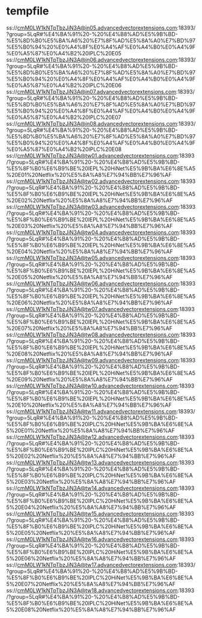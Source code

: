 # tempfile

ss://cmM0LW1kNTpTbzJiN3A@in05.advancedvectorextensions.com:18393/?group=5LqR#%E4%BA%91%20-%20%E4%B8%AD%E5%9B%BD-%E5%8D%B0%E5%BA%A6%20%E7%8F%AD%E5%8A%A0%E7%BD%97%E5%B0%94%20%E0%A4%8F%E0%A4%AF%E0%A4%B0%E0%A4%9F%E0%A5%87%E0%A4%B2%20IPLC%20E05
ss://cmM0LW1kNTpTbzJiN3A@in06.advancedvectorextensions.com:18393/?group=5LqR#%E4%BA%91%20-%20%E4%B8%AD%E5%9B%BD-%E5%8D%B0%E5%BA%A6%20%E7%8F%AD%E5%8A%A0%E7%BD%97%E5%B0%94%20%E0%A4%8F%E0%A4%AF%E0%A4%B0%E0%A4%9F%E0%A5%87%E0%A4%B2%20IPLC%20E06
ss://cmM0LW1kNTpTbzJiN3A@in07.advancedvectorextensions.com:18393/?group=5LqR#%E4%BA%91%20-%20%E4%B8%AD%E5%9B%BD-%E5%8D%B0%E5%BA%A6%20%E7%8F%AD%E5%8A%A0%E7%BD%97%E5%B0%94%20%E0%A4%8F%E0%A4%AF%E0%A4%B0%E0%A4%9F%E0%A5%87%E0%A4%B2%20IPLC%20E07
ss://cmM0LW1kNTpTbzJiN3A@in08.advancedvectorextensions.com:18393/?group=5LqR#%E4%BA%91%20-%20%E4%B8%AD%E5%9B%BD-%E5%8D%B0%E5%BA%A6%20%E7%8F%AD%E5%8A%A0%E7%BD%97%E5%B0%94%20%E0%A4%8F%E0%A4%AF%E0%A4%B0%E0%A4%9F%E0%A5%87%E0%A4%B2%20IPLC%20E08
ss://cmM0LW1kNTpTbzJiN3A@tw01.advancedvectorextensions.com:18393/?group=5LqR#%E4%BA%91%20-%20%E4%B8%AD%E5%9B%BD-%E5%8F%B0%E6%B9%BE%20IEPL%20HiNet%E5%9B%BA%E6%8E%A5%20E01%20Netflix%20%E5%8A%A8%E7%94%BB%E7%96%AF
ss://cmM0LW1kNTpTbzJiN3A@tw02.advancedvectorextensions.com:18393/?group=5LqR#%E4%BA%91%20-%20%E4%B8%AD%E5%9B%BD-%E5%8F%B0%E6%B9%BE%20IEPL%20HiNet%E5%9B%BA%E6%8E%A5%20E02%20Netflix%20%E5%8A%A8%E7%94%BB%E7%96%AF
ss://cmM0LW1kNTpTbzJiN3A@tw03.advancedvectorextensions.com:18393/?group=5LqR#%E4%BA%91%20-%20%E4%B8%AD%E5%9B%BD-%E5%8F%B0%E6%B9%BE%20IEPL%20HiNet%E5%9B%BA%E6%8E%A5%20E03%20Netflix%20%E5%8A%A8%E7%94%BB%E7%96%AF
ss://cmM0LW1kNTpTbzJiN3A@tw04.advancedvectorextensions.com:18393/?group=5LqR#%E4%BA%91%20-%20%E4%B8%AD%E5%9B%BD-%E5%8F%B0%E6%B9%BE%20IEPL%20HiNet%E5%9B%BA%E6%8E%A5%20E04%20Netflix%20%E5%8A%A8%E7%94%BB%E7%96%AF
ss://cmM0LW1kNTpTbzJiN3A@tw05.advancedvectorextensions.com:18393/?group=5LqR#%E4%BA%91%20-%20%E4%B8%AD%E5%9B%BD-%E5%8F%B0%E6%B9%BE%20IEPL%20HiNet%E5%9B%BA%E6%8E%A5%20E05%20Netflix%20%E5%8A%A8%E7%94%BB%E7%96%AF
ss://cmM0LW1kNTpTbzJiN3A@tw06.advancedvectorextensions.com:18393/?group=5LqR#%E4%BA%91%20-%20%E4%B8%AD%E5%9B%BD-%E5%8F%B0%E6%B9%BE%20IEPL%20HiNet%E5%9B%BA%E6%8E%A5%20E06%20Netflix%20%E5%8A%A8%E7%94%BB%E7%96%AF
ss://cmM0LW1kNTpTbzJiN3A@tw07.advancedvectorextensions.com:18393/?group=5LqR#%E4%BA%91%20-%20%E4%B8%AD%E5%9B%BD-%E5%8F%B0%E6%B9%BE%20IEPL%20HiNet%E5%9B%BA%E6%8E%A5%20E07%20Netflix%20%E5%8A%A8%E7%94%BB%E7%96%AF
ss://cmM0LW1kNTpTbzJiN3A@tw08.advancedvectorextensions.com:18393/?group=5LqR#%E4%BA%91%20-%20%E4%B8%AD%E5%9B%BD-%E5%8F%B0%E6%B9%BE%20IEPL%20HiNet%E5%9B%BA%E6%8E%A5%20E08%20Netflix%20%E5%8A%A8%E7%94%BB%E7%96%AF
ss://cmM0LW1kNTpTbzJiN3A@tw09.advancedvectorextensions.com:18393/?group=5LqR#%E4%BA%91%20-%20%E4%B8%AD%E5%9B%BD-%E5%8F%B0%E6%B9%BE%20IEPL%20HiNet%E5%9B%BA%E6%8E%A5%20E09%20Netflix%20%E5%8A%A8%E7%94%BB%E7%96%AF
ss://cmM0LW1kNTpTbzJiN3A@tw10.advancedvectorextensions.com:18393/?group=5LqR#%E4%BA%91%20-%20%E4%B8%AD%E5%9B%BD-%E5%8F%B0%E6%B9%BE%20IEPL%20HiNet%E5%9B%BA%E6%8E%A5%20E10%20Netflix%20%E5%8A%A8%E7%94%BB%E7%96%AF
ss://cmM0LW1kNTpTbzJiN3A@tw11.advancedvectorextensions.com:18393/?group=5LqR#%E4%BA%91%20-%20%E4%B8%AD%E5%9B%BD-%E5%8F%B0%E6%B9%BE%20IPLC%20HiNet%E5%9B%BA%E6%8E%A5%20E01%20Netflix%20%E5%8A%A8%E7%94%BB%E7%96%AF
ss://cmM0LW1kNTpTbzJiN3A@tw12.advancedvectorextensions.com:18393/?group=5LqR#%E4%BA%91%20-%20%E4%B8%AD%E5%9B%BD-%E5%8F%B0%E6%B9%BE%20IPLC%20HiNet%E5%9B%BA%E6%8E%A5%20E02%20Netflix%20%E5%8A%A8%E7%94%BB%E7%96%AF
ss://cmM0LW1kNTpTbzJiN3A@tw13.advancedvectorextensions.com:18393/?group=5LqR#%E4%BA%91%20-%20%E4%B8%AD%E5%9B%BD-%E5%8F%B0%E6%B9%BE%20IPLC%20HiNet%E5%9B%BA%E6%8E%A5%20E03%20Netflix%20%E5%8A%A8%E7%94%BB%E7%96%AF
ss://cmM0LW1kNTpTbzJiN3A@tw14.advancedvectorextensions.com:18393/?group=5LqR#%E4%BA%91%20-%20%E4%B8%AD%E5%9B%BD-%E5%8F%B0%E6%B9%BE%20IPLC%20HiNet%E5%9B%BA%E6%8E%A5%20E04%20Netflix%20%E5%8A%A8%E7%94%BB%E7%96%AF
ss://cmM0LW1kNTpTbzJiN3A@tw15.advancedvectorextensions.com:18393/?group=5LqR#%E4%BA%91%20-%20%E4%B8%AD%E5%9B%BD-%E5%8F%B0%E6%B9%BE%20IPLC%20HiNet%E5%9B%BA%E6%8E%A5%20E05%20Netflix%20%E5%8A%A8%E7%94%BB%E7%96%AF
ss://cmM0LW1kNTpTbzJiN3A@tw16.advancedvectorextensions.com:18393/?group=5LqR#%E4%BA%91%20-%20%E4%B8%AD%E5%9B%BD-%E5%8F%B0%E6%B9%BE%20IPLC%20HiNet%E5%9B%BA%E6%8E%A5%20E06%20Netflix%20%E5%8A%A8%E7%94%BB%E7%96%AF
ss://cmM0LW1kNTpTbzJiN3A@tw17.advancedvectorextensions.com:18393/?group=5LqR#%E4%BA%91%20-%20%E4%B8%AD%E5%9B%BD-%E5%8F%B0%E6%B9%BE%20IPLC%20HiNet%E5%9B%BA%E6%8E%A5%20E07%20Netflix%20%E5%8A%A8%E7%94%BB%E7%96%AF
ss://cmM0LW1kNTpTbzJiN3A@tw18.advancedvectorextensions.com:18393/?group=5LqR#%E4%BA%91%20-%20%E4%B8%AD%E5%9B%BD-%E5%8F%B0%E6%B9%BE%20IPLC%20HiNet%E5%9B%BA%E6%8E%A5%20E08%20Netflix%20%E5%8A%A8%E7%94%BB%E7%96%AF
